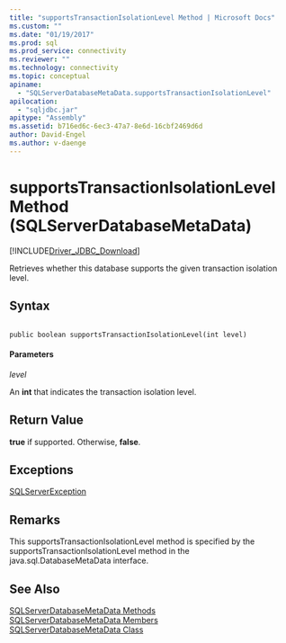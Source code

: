 ```yaml
---
title: "supportsTransactionIsolationLevel Method | Microsoft Docs"
ms.custom: ""
ms.date: "01/19/2017"
ms.prod: sql
ms.prod_service: connectivity
ms.reviewer: ""
ms.technology: connectivity
ms.topic: conceptual
apiname: 
  - "SQLServerDatabaseMetaData.supportsTransactionIsolationLevel"
apilocation: 
  - "sqljdbc.jar"
apitype: "Assembly"
ms.assetid: b716ed6c-6ec3-47a7-8e6d-16cbf2469d6d
author: David-Engel
ms.author: v-daenge
---
```

# supportsTransactionIsolationLevel Method (SQLServerDatabaseMetaData)
[!INCLUDE[Driver_JDBC_Download](../../../includes/driver_jdbc_download.md)]

  Retrieves whether this database supports the given transaction isolation level.  
  
## Syntax  
  
```  
  
public boolean supportsTransactionIsolationLevel(int level)  
```  
  
#### Parameters  
 *level*  
  
 An **int** that indicates the transaction isolation level.  
  
## Return Value  
 **true** if supported. Otherwise, **false**.  
  
## Exceptions  
 [SQLServerException](../../../connect/jdbc/reference/sqlserverexception-class.md)  
  
## Remarks  
 This supportsTransactionIsolationLevel method is specified by the supportsTransactionIsolationLevel method in the java.sql.DatabaseMetaData interface.  
  
## See Also  
 [SQLServerDatabaseMetaData Methods](../../../connect/jdbc/reference/sqlserverdatabasemetadata-methods.md)   
 [SQLServerDatabaseMetaData Members](../../../connect/jdbc/reference/sqlserverdatabasemetadata-members.md)   
 [SQLServerDatabaseMetaData Class](../../../connect/jdbc/reference/sqlserverdatabasemetadata-class.md)  
  
  
